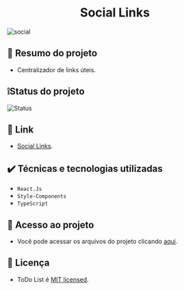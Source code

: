 <h1 align="center"> Social Links </h1>

![social](https://github.com/AguiarIsaac/social-links/assets/37755163/ed53318b-3927-4e6f-b06e-e76d7298544e)


## 📄 Resumo do projeto
* Centralizador de links úteis.

## ❕Status do projeto
![Status](https://img.shields.io/badge/Status-Finalizado-00BFFF?style=for-the-badge)

## 🔗 Link
* [Social Links](https://social-links-five.vercel.app/).

## ✔️ Técnicas e tecnologias utilizadas
- ``React.Js``
- ``Style-Components``
- ``TypeScript``

## 📁 Acesso ao projeto
* Você pode acessar os arquivos do projeto clicando [aqui](https://github.com/AguiarIsaac/social-links).

## 📜 Licença
* ToDo List é [MIT licensed](./LICENSE).
